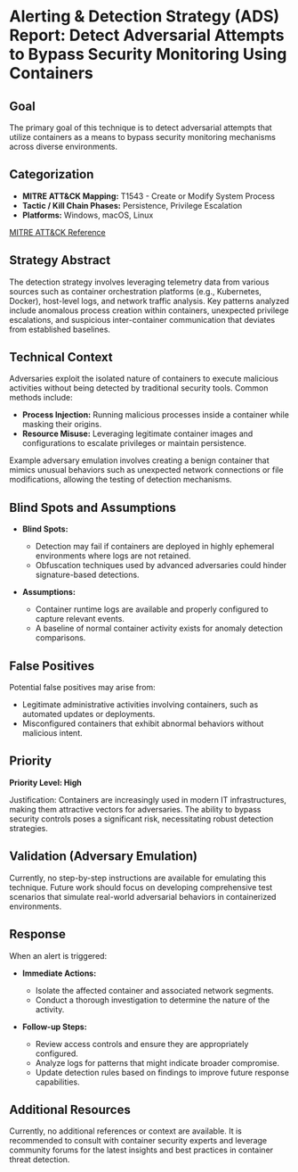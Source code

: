 # Alerting & Detection Strategy (ADS) Report: Detect Adversarial Attempts to Bypass Security Monitoring Using Containers

## Goal
The primary goal of this technique is to detect adversarial attempts that utilize containers as a means to bypass security monitoring mechanisms across diverse environments.

## Categorization
- **MITRE ATT&CK Mapping:** T1543 - Create or Modify System Process
- **Tactic / Kill Chain Phases:** Persistence, Privilege Escalation
- **Platforms:** Windows, macOS, Linux

[MITRE ATT&CK Reference](https://attack.mitre.org/techniques/T1543)

## Strategy Abstract
The detection strategy involves leveraging telemetry data from various sources such as container orchestration platforms (e.g., Kubernetes, Docker), host-level logs, and network traffic analysis. Key patterns analyzed include anomalous process creation within containers, unexpected privilege escalations, and suspicious inter-container communication that deviates from established baselines.

## Technical Context
Adversaries exploit the isolated nature of containers to execute malicious activities without being detected by traditional security tools. Common methods include:

- **Process Injection:** Running malicious processes inside a container while masking their origins.
- **Resource Misuse:** Leveraging legitimate container images and configurations to escalate privileges or maintain persistence.
  
Example adversary emulation involves creating a benign container that mimics unusual behaviors such as unexpected network connections or file modifications, allowing the testing of detection mechanisms.

## Blind Spots and Assumptions
- **Blind Spots:**
  - Detection may fail if containers are deployed in highly ephemeral environments where logs are not retained.
  - Obfuscation techniques used by advanced adversaries could hinder signature-based detections.

- **Assumptions:**
  - Container runtime logs are available and properly configured to capture relevant events.
  - A baseline of normal container activity exists for anomaly detection comparisons.

## False Positives
Potential false positives may arise from:

- Legitimate administrative activities involving containers, such as automated updates or deployments.
- Misconfigured containers that exhibit abnormal behaviors without malicious intent.

## Priority
**Priority Level: High**

Justification: Containers are increasingly used in modern IT infrastructures, making them attractive vectors for adversaries. The ability to bypass security controls poses a significant risk, necessitating robust detection strategies.

## Validation (Adversary Emulation)
Currently, no step-by-step instructions are available for emulating this technique. Future work should focus on developing comprehensive test scenarios that simulate real-world adversarial behaviors in containerized environments.

## Response
When an alert is triggered:
- **Immediate Actions:**
  - Isolate the affected container and associated network segments.
  - Conduct a thorough investigation to determine the nature of the activity.

- **Follow-up Steps:**
  - Review access controls and ensure they are appropriately configured.
  - Analyze logs for patterns that might indicate broader compromise.
  - Update detection rules based on findings to improve future response capabilities.

## Additional Resources
Currently, no additional references or context are available. It is recommended to consult with container security experts and leverage community forums for the latest insights and best practices in container threat detection.